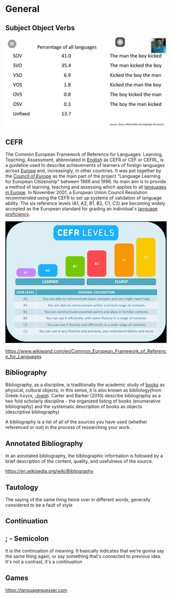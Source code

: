 # General

## Subject Object Verbs

![image](../../media/General-image1.jpg)

## CEFR

The Common European Framework of Reference for Languages: Learning, Teaching, Assessment, abbreviated in [English](https://www.wikiwand.com/en/English_language) as CEFR or CEF or CEFRL, is a guideline used to describe achievements of learners of foreign languages across [Europe](https://www.wikiwand.com/en/Europe) and, increasingly, in other countries. It was put together by the [Council of Europe](https://www.wikiwand.com/en/Council_of_Europe) as the main part of the project "Language Learning for European Citizenship" between 1989 and 1996. Its main aim is to provide a method of learning, teaching and assessing which applies to all [languages in Europe](https://www.wikiwand.com/en/Languages_of_Europe). In November 2001, a European Union Council Resolution recommended using the CEFR to set up systems of validation of language ability. The six reference levels (A1, A2, B1, B2, C1, C2) are becoming widely accepted as the European standard for grading an individual's [language proficiency](https://www.wikiwand.com/en/Language_proficiency).

![image](../../media/General-image2.jpg)

<https://www.wikiwand.com/en/Common_European_Framework_of_Reference_for_Languages>

## Bibliography

Bibliography, as a discipline, is traditionally the academic study of [books](https://en.wikipedia.org/wiki/Book) as physical, cultural objects; in this sense, it is also known as bibliology(from Greek-λογία, [*-logia*](https://en.wikipedia.org/wiki/-logy)). Carter and Barker (2010) describe bibliography as a two fold scholarly discipline - the organized listing of books (enumerative bibliography) and the systematic description of books as objects (descriptive bibliography)

A bibliography is a list of all of the sources you have used (whether referenced or not) in the process of researching your work.

## Annotated Bibliography

In an annotated bibliography, the bibliographic information is followed by a brief description of the content, quality, and usefulness of the source.

<https://en.wikipedia.org/wiki/Bibliography>

## Tautology

The saying of the same thing twice over in different words, generally considered to be a fault of style

## Continuation

## ; - Semicolon

It is the continuation of meaning. It basically indicates that we're gonna say the same thing again, or say something that's connected to previous idea. It's not a contrast, it's a continuation

## Games

<https://languageguesser.com>
